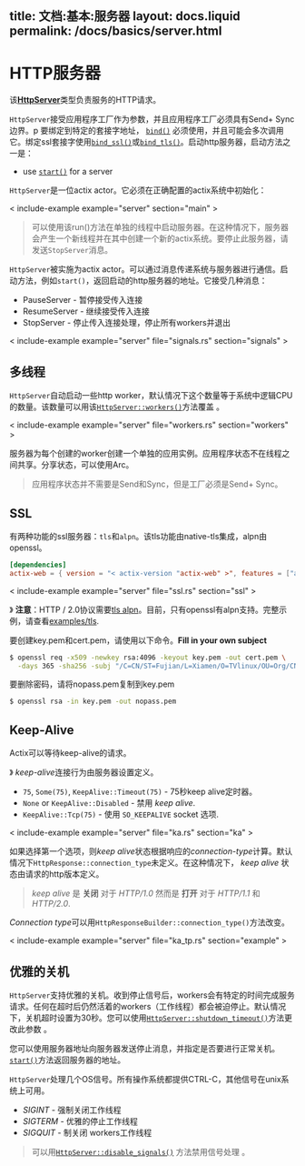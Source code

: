 title:   文档:基本:服务器
layout: docs.liquid
permalink: /docs/basics/server.html
---

# HTTP服务器

该[**HttpServer**](../../actix-web/actix_web/server/struct.HttpServer.html)类型负责服务的HTTP请求。

`HttpServer`接受应用程序工厂作为参数，并且应用程序工厂必须具有Send+ Sync边界。p
要绑定到特定的套接字地址， [`bind()`](../../actix-web/actix_web/server/struct.HttpServer.html#method.bind) 必须使用，并且可能会多次调用它。绑定ssl套接字使用[`bind_ssl()`](../../actix-web/actix_web/server/struct.HttpServer.html#method.bind_ssl)或[`bind_tls()`](../../actix-web/actix_web/server/struct.HttpServer.html#method.bind_tls)。启动http服务器，启动方法之一是：

- use [`start()`](https://actix.rs/actix-web/actix_web/server/struct.HttpServer.html#method.start)
for a server

`HttpServer`是一位actix actor。它必须在正确配置的actix系统中初始化：

< include-example example="server" section="main" >

> 可以使用该run()方法在单独的线程中启动服务器。在这种情况下，服务器会产生一个新线程并在其中创建一个新的actix系统。要停止此服务器，请发送`StopServer`消息。

`HttpServer`被实施为actix actor。可以通过消息传递系统与服务器进行通信。启动方法，例如`start()`，返回启动的http服务器的地址。它接受几种消息：

- PauseServer - 暂停接受传入连接
- ResumeServer - 继续接受传入连接
- StopServer - 停止传入连接处理，停止所有workers并退出

< include-example example="server" file="signals.rs" section="signals" >

## 多线程

`HttpServer`自动启动一些http worker，默认情况下这个数量等于系统中逻辑CPU的数量。该数量可以用该[`HttpServer::workers()`](../../actix-web/actix_web/server/struct.HttpServer.html#method.workers)方法覆盖 。


< include-example example="server" file="workers.rs" section="workers" >

服务器为每个创建的worker创建一个单独的应用实例。应用程序状态不在线程之间共享。分享状态，可以使用Arc。

>应用程序状态并不需要是Send和Sync，但是工厂必须是Send+ Sync。

## SSL

有两种功能的ssl服务器：`tls`和`alpn`。该tls功能由native-tls集成，alpn由openssl。

```toml
[dependencies]
actix-web = { version = "< actix-version "actix-web" >", features = ["alpn"] }
```

< include-example example="server" file="ssl.rs" section="ssl" >

》 **注意**：HTTP / 2.0协议需要[tls alpn](https://tools.ietf.org/html/rfc7301)。目前，只有openssl有alpn支持。完整示例，请查看[examples/tls](https://github.com/actix/examples/tree/master/tls).

要创建key.pem和cert.pem，请使用以下命令。**Fill in your own subject**

```bash
$ openssl req -x509 -newkey rsa:4096 -keyout key.pem -out cert.pem \
  -days 365 -sha256 -subj "/C=CN/ST=Fujian/L=Xiamen/O=TVlinux/OU=Org/CN=muro.lxd"
```

要删除密码，请将nopass.pem复制到key.pem

```bash
$ openssl rsa -in key.pem -out nopass.pem
```

## Keep-Alive

Actix可以等待keep-alive的请求。

》 *keep-alive*连接行为由服务器设置定义。

- `75`, `Some(75)`, `KeepAlive::Timeout(75)` - 75秒keep alive定时器。
- `None` or `KeepAlive::Disabled` - 禁用 *keep alive*.
- `KeepAlive::Tcp(75)` -  使用 `SO_KEEPALIVE` socket 选项.

< include-example example="server" file="ka.rs" section="ka" >

如果选择第一个选项，则*keep alive*状态根据响应的*connection-type*计算。默认情况下`HttpResponse::connection_type`未定义。在这种情况下， *keep alive* 状态由请求的http版本定义。

> *keep alive* 是 **关闭** 对于 *HTTP/1.0* 然而是 **打开** 对于 *HTTP/1.1* 和 *HTTP/2.0*.

*Connection type*可以用`HttpResponseBuilder::connection_type()`方法改变。

< include-example example="server" file="ka_tp.rs" section="example" >

## 优雅的关机

`HttpServer`支持优雅的关机。收到停止信号后，workers会有特定的时间完成服务请求。任何在超时后仍然活着的workers（工作线程）都会被迫停止。默认情况下，关机超时设置为30秒。您可以使用[`HttpServer::shutdown_timeout()`](../../actix-web/actix_web/server/struct.HttpServer.html#method.shutdown_timeout)方法更改此参数 。

您可以使用服务器地址向服务器发送停止消息，并指定是否要进行正常关机。[`start()`](../../actix-web/actix_web/server/struct.HttpServer.html#method.start)方法返回服务器的地址。

`HttpServer`处理几个OS信号。所有操作系统都提供CTRL-C，其他信号在unix系统上可用。

- *SIGINT* - 强制关闭工作线程
- *SIGTERM* - 优雅的停止工作线程
- *SIGQUIT* - 制关闭 workers工作线程

> 可以用[`HttpServer::disable_signals()`](../../actix-web/actix_web/server/struct.HttpServer.html#method.disable_signals)
方法禁用信号处理 。
